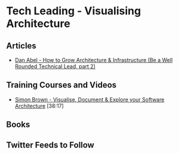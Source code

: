 # Tech Leading - Visualising Architecture

## Articles

- [Dan Abel - How to Grow Architecture & Infrastructure (Be a Well Rounded Technical Lead, part 2)](http://www.engineeringandcareering.co.uk/2013/12/wellrounded-architecture-infrastructure.html)

## Training Courses and Videos

- [Simon Brown - Visualise, Document & Explore your Software Architecture](https://www.youtube.com/watch?v=0o9_zjZeJuE) [38:17]

## Books


## Twitter Feeds to Follow